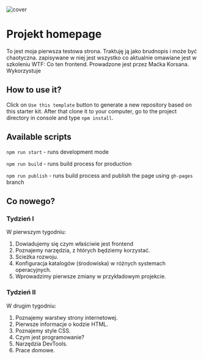 ![cover](https://cotenfrontend.pl/img/cover.png)

# Projekt homepage 

To jest moja pierwsza testowa strona. Traktuję ją jako brudnopis i może być chaotyczna. zapisywane w niej jest wszystko co aktualnie omawiane jest w szkoleniu WTF: Co ten frontend. Prowadzone jest przez Maćka Korsana. Wykorzystuje 

## How to use it?

Click on `Use this template` button to generate a new repository based on this starter kit. After that clone it to your computer, go to the project directory in console and type `npm install`.

## Available scripts

`npm run start` - runs development mode

`npm run build` - runs build process for production

`npm run publish` - runs build process and publish the page using `gh-pages` branch

## Co nowego?

### Tydzień I

W pierwszym tygodniu:
1. Dowiadujemy się czym właściwie jest frontend
2. Poznajemy narzędzia, z htórych będziemy korzystać.
3. Scieżka rozwoju.
4. Konfiguracja katalogów (środowiska) w różnych systemach operacyjnych.
5. Wprowadzimy pierwsze zmiany w przykładowym projekcie.

### Tydzień II

W drugim tygodniu:
1. Poznajemy warstwy strony internetowej.
2. Pierwsze informacje o kodzie HTML.
3. Poznajemy style CSS.
4. Czym jest programowanie?
5. Narzędzia DevTools.
6. Prace domowe.

###

